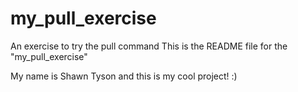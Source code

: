 # my_pull_exercise
An exercise to try the pull command
This is the README file for the "my_pull_exercise"

My name is Shawn Tyson and this is my cool project! :) 
